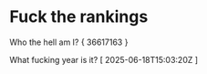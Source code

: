 # Fuck the rankings

Who the hell am I?
{ 36617163 }

What fucking year is it?
[ 2025-06-18T15:03:20Z ]
